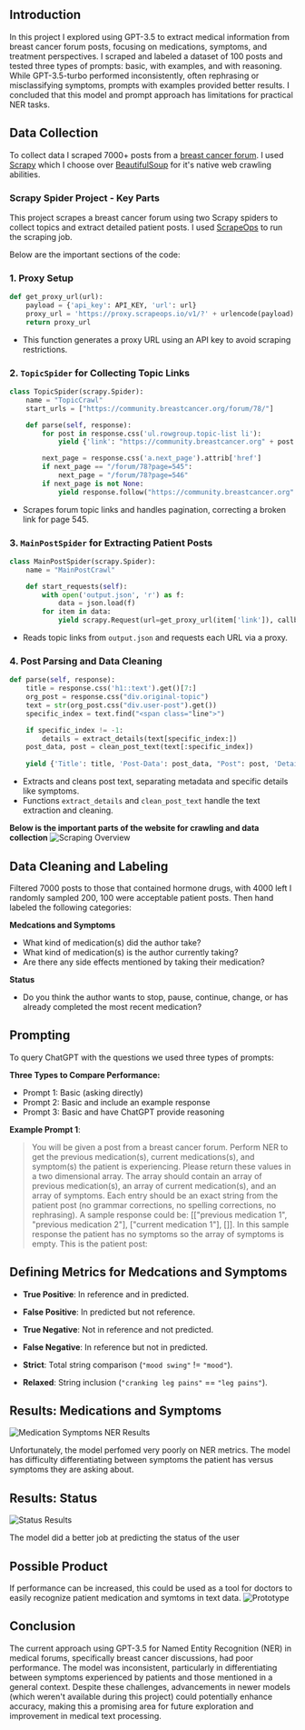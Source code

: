 ## Introduction
In this project I explored using GPT-3.5 to extract medical information from breast cancer forum posts, focusing on medications, symptoms, and treatment perspectives. I scraped and labeled a dataset of 100 posts and tested three types of prompts: basic, with examples, and with reasoning. While GPT-3.5-turbo performed inconsistently, often rephrasing or misclassifying symptoms, prompts with examples provided better results. I concluded that this model and prompt approach has limitations for practical NER tasks.

## Data Collection
To collect data I scraped 7000+ posts from a [breast cancer forum](https://community.breastcancer.org/forum/78). I used [Scrapy](https://scrapy.org/) which I choose over [BeautifulSoup](https://pypi.org/project/beautifulsoup4/) for it's native web crawling abilities.



### Scrapy Spider Project - Key Parts

This project scrapes a breast cancer forum using two Scrapy spiders to collect topics and extract detailed patient posts. I used [ScrapeOps](https://scrapeops.io/) to run the scraping job.

Below are the important sections of the code: 

### 1. Proxy Setup
```python
def get_proxy_url(url):
    payload = {'api_key': API_KEY, 'url': url}
    proxy_url = 'https://proxy.scrapeops.io/v1/?' + urlencode(payload)
    return proxy_url
```
- This function generates a proxy URL using an API key to avoid scraping restrictions.

### 2. `TopicSpider` for Collecting Topic Links
```python
class TopicSpider(scrapy.Spider):
    name = "TopicCrawl"
    start_urls = ["https://community.breastcancer.org/forum/78/"]

    def parse(self, response):
        for post in response.css('ul.rowgroup.topic-list li'):
            yield {'link': "https://community.breastcancer.org" + post.css('a').attrib['href']}

        next_page = response.css('a.next_page').attrib['href']
        if next_page == "/forum/78?page=545":
            next_page = "/forum/78?page=546"
        if next_page is not None:
            yield response.follow("https://community.breastcancer.org" + next_page, callback=self.parse)
```
- Scrapes forum topic links and handles pagination, correcting a broken link for page 545.

### 3. `MainPostSpider` for Extracting Patient Posts
```python
class MainPostSpider(scrapy.Spider):
    name = "MainPostCrawl"

    def start_requests(self):
        with open('output.json', 'r') as f:
            data = json.load(f)
        for item in data:
            yield scrapy.Request(url=get_proxy_url(item['link']), callback=self.parse)
```
- Reads topic links from `output.json` and requests each URL via a proxy.

### 4. Post Parsing and Data Cleaning
```python
def parse(self, response):
    title = response.css('h1::text').get()[7:]
    org_post = response.css("div.original-topic")
    text = str(org_post.css("div.user-post").get())
    specific_index = text.find("<span class="line">")

    if specific_index != -1:
        details = extract_details(text[specific_index:])
    post_data, post = clean_post_text(text[:specific_index])
    
    yield {'Title': title, 'Post-Data': post_data, "Post": post, 'Details': details}
```
- Extracts and cleans post text, separating metadata and specific details like symptoms.
- Functions `extract_details` and `clean_post_text` handle the text extraction and cleaning.

**Below is the important parts of the website for crawling and data collection**
![Scraping Overview](/projects/llm-ner/scraping-overview.jpg)

## Data Cleaning and Labeling
Filtered 7000 posts to those that contained hormone drugs, with 4000 left I randomly sampled 200, 100 were acceptable patient posts. Then hand labeled the following categories:

**Medcations and Symptoms**
- What kind of medication(s) did the author take?
- What kind of medication(s) is the author currently taking?
- Are there any side effects mentioned by taking their medication?

**Status**
- Do you think the author wants to stop, pause, continue, change, or has already completed the most recent medication?

## Prompting
To query ChatGPT with the questions we used three types of prompts:

**Three Types to Compare Performance:**
- Prompt 1: Basic (asking directly)
- Prompt 2: Basic and include an example response
- Prompt 3: Basic and have ChatGPT provide reasoning

**Example Prompt 1**:
>You will be given a post from a breast cancer forum. Perform NER to get the previous medication(s), current medications(s), and symptom(s) the patient is experiencing. Please return these values in a two dimensional array. The array should contain an array of previous medication(s), an array of current medication(s), and an array of symptoms. Each entry should be an exact string from the patient post (no grammar corrections, no spelling corrections, no rephrasing). A sample response could be: [["previous medication 1", "previous medication 2"], ["current medication 1"], []]. In this sample response the patient has no symptoms so the array of symptoms is empty. This is the patient post:


## Defining Metrics for Medcations and Symptoms

- **True Positive**: In reference and in predicted.
- **False Positive**: In predicted but not reference.
- **True Negative**: Not in reference and not predicted.
- **False Negative**: In reference but not in predicted.

- **Strict**: Total string comparison (`"mood swing"` != `"mood"`).
- **Relaxed**: String inclusion (`"cranking leg pains"` == `"leg pains"`).


## Results: Medications and Symptoms
![Medication Symptoms NER Results](/projects/llm-ner/medication-results.jpg)

Unfortunately, the model perfomed very poorly on NER metrics. The model has difficulty differentiating between symptoms the patient has versus symptoms they are asking about.

## Results: Status
![Status Results](/projects/llm-ner/status-results.jpg)

The model did a better job at predicting the status of the user

## Possible Product
If performance can be increased, this could be used as a tool for doctors to easily recognize patient medication and symtoms in text data.
![Prototype](/projects/llm-ner/sample-usage.gif)

## Conclusion
The current approach using GPT-3.5 for Named Entity Recognition (NER) in medical forums, specifically breast cancer discussions, had poor performance. The model was inconsistent, particularly in differentiating between symptoms experienced by patients and those mentioned in a general context. Despite these challenges, advancements in newer models (which weren't available during this project) could potentially enhance accuracy, making this a promising area for future exploration and improvement in medical text processing.